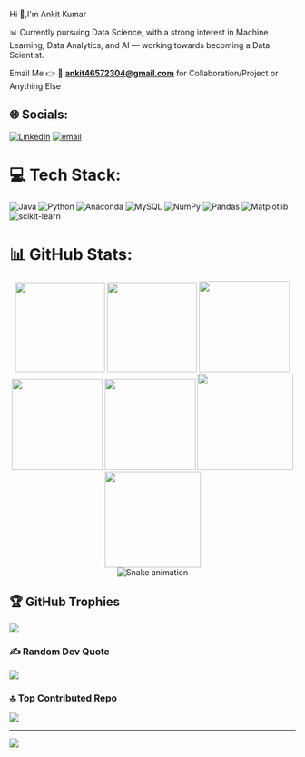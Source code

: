 Hi 👋,I'm Ankit Kumar

📊 Currently pursuing Data Science, with a strong interest in Machine Learning, Data Analytics, and AI — working towards becoming a Data Scientist.

Email Me 👉 📧 **ankit46572304@gmail.com** for Collaboration/Project  or Anything Else
<!--
**Ankitdb04/Ankitdb04** is a ✨ _special_ ✨ repository because its `README.md` (this file) appears on your GitHub profile.

Here are some ideas to get you started:

- 🔭 I’m currently working on ...
- 🌱 I’m currently learning ...
- 👯 I’m looking to collaborate on ...
- 🤔 I’m looking for help with ...
- 💬 Ask me about ...
- 📫 How to reach me: ...
- 😄 Pronouns: ...
- ⚡ Fun fact: ...
-->

## 🌐 Socials:
[![LinkedIn](https://img.shields.io/badge/LinkedIn-%230077B5.svg?logo=linkedin&logoColor=white)](https://linkedin.com/in/ankit-kumar-008843296) [![email](https://img.shields.io/badge/Email-D14836?logo=gmail&logoColor=white)](mailto:ankit46572304@gmail.com) 

# 💻 Tech Stack:
![Java](https://img.shields.io/badge/java-%23ED8B00.svg?style=for-the-badge&logo=openjdk&logoColor=white) ![Python](https://img.shields.io/badge/python-3670A0?style=for-the-badge&logo=python&logoColor=ffdd54) ![Anaconda](https://img.shields.io/badge/Anaconda-%2344A833.svg?style=for-the-badge&logo=anaconda&logoColor=white) ![MySQL](https://img.shields.io/badge/mysql-4479A1.svg?style=for-the-badge&logo=mysql&logoColor=white) ![NumPy](https://img.shields.io/badge/numpy-%23013243.svg?style=for-the-badge&logo=numpy&logoColor=white) ![Pandas](https://img.shields.io/badge/pandas-%23150458.svg?style=for-the-badge&logo=pandas&logoColor=white) ![Matplotlib](https://img.shields.io/badge/Matplotlib-%23ffffff.svg?style=for-the-badge&logo=Matplotlib&logoColor=black) ![scikit-learn](https://img.shields.io/badge/scikit--learn-%23F7931E.svg?style=for-the-badge&logo=scikit-learn&logoColor=white)
# 📊 GitHub Stats:

<div align="center">

<img height="158em" src="https://github-profile-summary-cards.vercel.app/api/cards/profile-details?username=ankitdb04&theme=radical">
<img height="158em" src="https://github-profile-summary-cards.vercel.app/api/cards/stats?username=ankitdb04&theme=radical">
<img height="160em" src="https://github-profile-summary-cards.vercel.app/api/cards/repos-per-language?username=ankitdb04&theme=radical">
<img height="160em" src="https://github-profile-summary-cards.vercel.app/api/cards/most-commit-language?username=ankitdb04&theme=radical">
<img height="160em" src="https://github-profile-summary-cards.vercel.app/api/cards/productive-time?username=ankitdb04&theme=radical&utcOffset=8">
<img height="169em" src="https://<your-deploy>.vercel.app/api?username=ankitdb04&theme=radical&hide_border=false&include_all_commits=false&count_private=false"> 
<img height="169em" src="https://github-readme-streak-stats.herokuapp.com/?user=ankitdb04&theme=radical">

</div>
<!--
![](https://github-readme-stats.vercel.app/api/top-langs/?username=ankitdb04&theme=dark&hide_border=false&include_all_commits=true&count_private=true&layout=compact)<br>
![](https://github-readme-stats.vercel.app/api?username=ankitdb04&theme=dark&hide_border=false&include_all_commits=true&count_private=true)
![](https://github-readme-streak-stats.herokuapp.com/?user=ankitdb04&theme=dark&hide_border=false)
-->
<!-- Snake Game Repo View -->

<div align="center">
  <img src="https://profile-readme-generator.com/assets/snake.svg" alt="Snake animation" />
</div>

## 🏆 GitHub Trophies
![](https://github-profile-trophy.vercel.app/?username=Ankitdb04&theme=radical&no-frame=false&no-bg=true&margin-w=4)

### ✍️ Random Dev Quote
![](https://quotes-github-readme.vercel.app/api?type=horizontal&theme=radical)

### 🔝 Top Contributed Repo
![](https://github-contributor-stats.vercel.app/api?username=Ankitdb04&limit=5&theme=dark&combine_all_yearly_contributions=true)

---
[![](https://visitcount.itsvg.in/api?id=Ankitdb04&icon=0&color=0)](https://visitcount.itsvg.in)

<!-- Proudly created with GPRM ( https://gprm.itsvg.in ) -->
